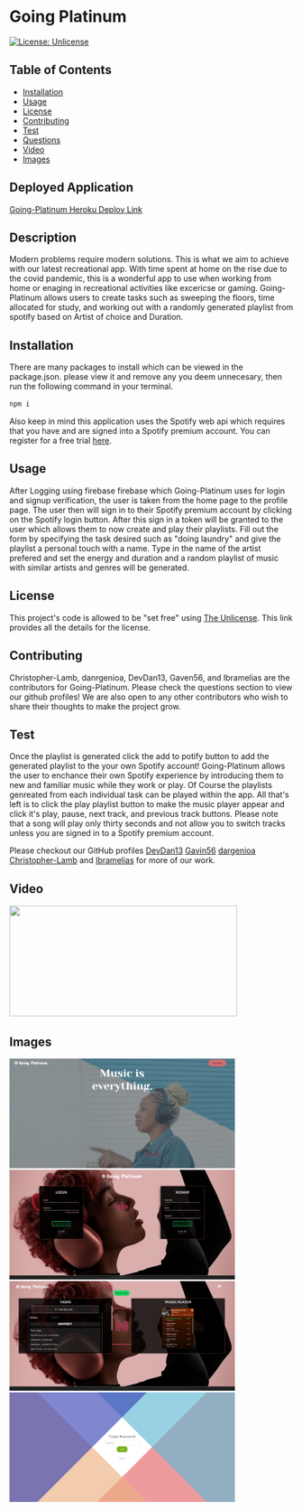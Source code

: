 # Going Platinum

[![License: Unlicense](https://img.shields.io/badge/license-Unlicense-blue.svg)](http://unlicense.org/)

## Table of Contents

* [Installation](#installation)
* [Usage](#usage)
* [License](#license)
* [Contributing](#contributing)
* [Test](#test)
* [Questions](#Questions)
* [Video](#Video)
* [Images](#Images)

## Deployed Application

<!-- ![Going-Platinum-homepage]() -->


[Going-Platinum Heroku Deploy Link](https://going-platinum-spotify.herokuapp.com/)

## Description
Modern problems require modern solutions.  This is what we aim to achieve with our latest recreational app.  With time spent at home on the rise due to the covid pandemic, this is a wonderful app to use when working from home or enaging in recreational activities like excericse or gaming.  Going-Platinum allows users to create tasks such as sweeping the floors, time allocated for study, and working out with a randomly generated playlist from spotify based on Artist of choice and Duration.  


## Installation
There are many packages to install which can be viewed in the package.json.  please view it and remove any you deem unnecesary, then run the following command in your terminal.
```bash
npm i
```
Also keep in mind this application uses the Spotify web api which requires that you have and are signed into a Spotify premium account.  You can register for a free trial [here](https://www.spotify.com/us/premium/?utm_source=us-en_brand_contextual_text&utm_medium=paidsearch&utm_campaign=alwayson_ucanz_us_performancemarketing_premium_brand+contextual+text+exact+us-en+google&gclid=CjwKCAiAp4KCBhB6EiwAxRxbpLa76dHJ1ibPikfzrsUeMDz4vvc-oqTshXFELzmnUW0JUDLbtNzHXhoCoeEQAvD_BwE&gclsrc=aw.dshttps://cloudinary.com/home-2).

## Usage 

After Logging using firebase firebase which Going-Platinum uses for login and signup verification, the user is taken from the home page to the profile page.  The user then will sign in to their Spotify premium account by clicking on the Spotify login button.  After this sign in a token will be granted to the user which allows them to now create and play their playlists.  Fill out the form by specifying the task desired such as "doing laundry" and give the playlist a personal touch with a name.  Type in the name of the artist prefered and set the energy and duration and a random playlist of music with similar artists and genres will be generated.

## License

This project's code is allowed to be "set free" using [The Unlicense](https://unlicense.org/).  This link provides all the details for the license.

## Contributing

Christopher-Lamb, danrgenioa, DevDan13, Gaven56, and Ibramelias are the contributors for Going-Platinum.  Please check the questions section to view our github profiles!  We are also open to any other contributors who wish to share their thoughts to make the project grow.

## Test

Once the playlist is generated click the add to potify button to add the generated playlist to the your own Spotify account!  Going-Platinum allows the user to enchance their own Spotify experience by introducing them to new and familiar music while they work or play.  Of Course the playlists genreated from each individual task can be played within the app.  All that's left is to click the play playlist button to make the music player appear and click it's play, pause, next track, and previous track buttons.  Please note that a song will play only thirty seconds and not allow you to switch tracks unless you are signed in to a Spotify premium account.

Please checkout our GitHub profiles [DevDan13](https://github.com/DevDan13) [Gavin56](https://github.com/Gavin56) [dargenioa](https://github.com/dargenioa) [Christopher-Lamb](https://github.com/Christopher-Lamb) and [Ibramelias](https://github.com/Ibramelias) for more of our work.

## Video
<img src="https://github.com/Gavin56/images/blob/main/Going%20Platinum.gif?raw=true" width="404" height="196"></img>

## Images
<p float="left">
  <img src="https://github.com/Gavin56/images/blob/main/going-platinum-home.png?raw=true" width=400px>
  <img src="https://github.com/Gavin56/images/blob/main/going-platinum-login.png?raw=true" width=400px>
  <img src="https://github.com/Gavin56/images/blob/main/going-platinum-profile.png?raw=true" width=400px>
  <img src="https://github.com/Gavin56/images/blob/main/going-platinum-reset-password.png?raw=true" width=400px>
</p>

